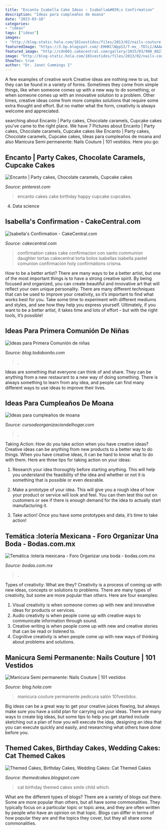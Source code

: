 ```yaml
---
title: "Encanto Isabella Cake Ideas ~ Isabella&#039;s Confirmation"
description: "Ideas para cumpleaños de moana"
date: "2023-03-18"
categories:
- "ideas"
tags: ["ideas"]
images:
- "http://blog-static.hola.com/101vestidos/files/2013/02/nails-couture.jpg"
featuredImage: "https://3.bp.blogspot.com/-EHHKClWppSI/T-mx_-TDlLI/AAAAAAAAAKo/wRmjOluiiP0/s1600/2011-November+Rylie&#039;s+5th+Birthday+078.JPG"
featured_image: "http://cdn001.cakecentral.com/gallery/2015/03/900_882116PMHQ_isabellas-confirmation.jpg"
image: "http://blog-static.hola.com/101vestidos/files/2013/02/nails-couture.jpg"
ShowToc: true
author: "Dr. Janet Cummings I"
---
```



A few examples of creative work
Creative ideas are nothing new to us, but they can be found in a variety of forms. Sometimes they come from simple things, like when someone comes up with a new way to do something, or when someone comes up with an innovative solution to a problem. Other times, creative ideas come from more complex solutions that require some extra thought and effort. But no matter what the form, creativity is always welcome and appreciated.

	

		
searching about Encanto | Party cakes, Chocolate caramels, Cupcake cakes you've came to the right place. We have 7 Pictures about Encanto | Party cakes, Chocolate caramels, Cupcake cakes like Encanto | Party cakes, Chocolate caramels, Cupcake cakes, Ideas para cumpleaños de moana and also Manicura Semi permanente: Nails Couture | 101 vestidos. Here you go:
		
    
## Encanto | Party Cakes, Chocolate Caramels, Cupcake Cakes

<img loading=lazy src="https://i.pinimg.com/736x/48/18/7a/48187a05b56f8f48c03375b895c40f05.jpg" onerror="this.onerror=null;this.src='https://tse4.mm.bing.net/th?id=OIP.vl3-5F_9IScVTZBDhVIZbgHaHE&amp;pid=15.1';" alt="Encanto | Party cakes, Chocolate caramels, Cupcake cakes">

_Source: pinterest.com_

>encanto cakes cake birthday happy cupcake cupcakes. 

	

4. Data science 

    
## Isabella&#039;s Confirmation - CakeCentral.com

<img loading=lazy src="http://cdn001.cakecentral.com/gallery/2015/03/900_882116PMHQ_isabellas-confirmation.jpg" onerror="this.onerror=null;this.src='https://tse3.mm.bing.net/th?id=OIP.Tm-A_1Q55RHzzk7qShGz5gHaJ4&amp;pid=15.1';" alt="Isabella&#039;s Confirmation - CakeCentral.com">

_Source: cakecentral.com_

>confirmation cakes cake confirmacion con santo communion daughter tortas cakecentral torta bolos isabellas isabella pastel comunion confirmación holy confirmations crisma. 

	

How to be a better artist?
There are many ways to be a better artist, but one of the most important things is to have a strong creative spirit. By being focused and organized, you can create beautiful and innovative art that will reflect your own unique personality. There are many different techniques that can be used to improve your creativity, so it’s important to find what works best for you. Take some time to experiment with different mediums and styles, and see how they help you express yourself. Ultimately, if you want to be a better artist, it takes time and lots of effort – but with the right tools, it’s possible!

    
## Ideas Para Primera Comunión De Niñas

<img loading=lazy src="https://blog.todobonito.com/wp-content/uploads/2013/05/ideas-1ra-comunion-nena-2-2.jpg" onerror="this.onerror=null;this.src='https://tse1.mm.bing.net/th?id=OIP.5sRgBSh0avbeU_hET-GZ3QHaIm&amp;pid=15.1';" alt="Ideas para Primera Comunión de niñas">

_Source: blog.todobonito.com_

>. 

	

Ideas are something that everyone can think of and share. They can be anything from a new restaurant to a new way of doing something. There is always something to learn from any idea, and people can find many different ways to use ideas to improve their lives.

    
## Ideas Para Cumpleaños De Moana

<img loading=lazy src="https://cursodeorganizaciondelhogar.com/wp-content/uploads/2017/07/ideas-para-cumpleanos-de-moana-3.jpg" onerror="this.onerror=null;this.src='https://tse1.mm.bing.net/th?id=OIP.YWm3zYa6zvotVqkyNYMg4gHaLG&amp;pid=15.1';" alt="Ideas para cumpleaños de moana">

_Source: cursodeorganizaciondelhogar.com_

>. 

	

Taking Action: How do you take action when you have creative ideas?
Creative ideas can be anything from new products to a better way to do things. When you have creative ideas, it can be hard to know what to do with them. Here are three tips for taking action on your ideas:
1. Research your idea thoroughly before starting anything. This will help you understand the feasibility of the idea and whether or not it is something that is possible or even desirable.

2. Make a prototype of your idea. This will give you a rough idea of how your product or service will look and feel. You can then test this out on customers or see if there is enough demand for the idea to actually start manufacturing it.

3. Take action! Once you have some prototypes and data, it’s time to take action!

    
## Temática :lotería Mexicana - Foro Organizar Una Boda - Bodas.com.mx

<img loading=lazy src="https://cdn0.bodas.com.mx/usr/0/9/5/0/cfb_885731.jpg" onerror="this.onerror=null;this.src='https://tse1.mm.bing.net/th?id=OIP.2lUmNfDV-FMXtxafR2rJggHaJ4&amp;pid=15.1';" alt="Temática :lotería mexicana - Foro Organizar una boda - bodas.com.mx">

_Source: bodas.com.mx_

>. 

	

Types of creativity: What are they?
Creativity is a process of coming up with new ideas, concepts or solutions to problems. There are many types of creativity, but some are more popular than others. Here are four examples: 
1. Visual creativity is when someone comes up with new and innovative ideas for products or services.
2. Audio creativity is when people come up with creative ways to communicate information through sound.
3. Creative writing is when people come up with new and creative stories that can be read or listened to.
4. Cognitive creativity is when people come up with new ways of thinking about problems and solutions.

    
## Manicura Semi Permanente: Nails Couture | 101 Vestidos

<img loading=lazy src="http://blog-static.hola.com/101vestidos/files/2013/02/nails-couture.jpg" onerror="this.onerror=null;this.src='https://tse4.mm.bing.net/th?id=OIP.IP8vUnoItYEM202AtYrYIgHaD4&amp;pid=15.1';" alt="Manicura Semi permanente: Nails Couture | 101 vestidos">

_Source: blog.hola.com_

>manicura couture permanente pedicura salón 101vestidos. 

	

Big ideas can be a great way to get your creative juices flowing, but always make sure you have a solid plan for carrying out your ideas. There are many ways to create big ideas, but some tips to help you get started include sketching out a plan of how you will execute the idea, designing an idea that you can execute quickly and easily, and researching what others have done before you.

    
## Themed Cakes, Birthday Cakes, Wedding Cakes: Cat Themed Cakes

<img loading=lazy src="https://3.bp.blogspot.com/-EHHKClWppSI/T-mx_-TDlLI/AAAAAAAAAKo/wRmjOluiiP0/s1600/2011-November+Rylie&#039;s+5th+Birthday+078.JPG" onerror="this.onerror=null;this.src='https://tse3.mm.bing.net/th?id=OIP.Gvtg2oje6b3XGLWSpdtBxwHaE6&amp;pid=15.1';" alt="Themed Cakes, Birthday Cakes, Wedding Cakes: Cat Themed Cakes">

_Source: themedcakes.blogspot.com_

>cat birthday themed cakes smile child which. 

	

What are the different types of blogs?
There are a variety of blogs out there. Some are more popular than others, but all have some commonalities. They typically focus on a particular topic or topic area, and they are often written by people who have an opinion on that topic. Blogs can differ in terms of how popular they are and the topics they cover, but they all share some commonalities.

